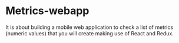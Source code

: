 # Metrics-webapp
It is about building a mobile web application to check a list of metrics (numeric values) that you will create making use of React and Redux.
